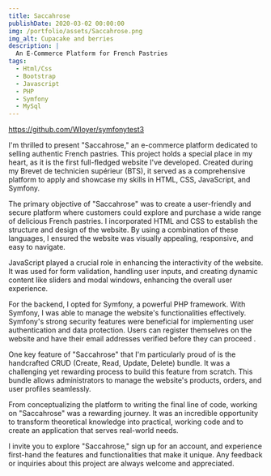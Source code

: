 ```yaml
---
title: Saccahrose
publishDate: 2020-03-02 00:00:00
img: /portfolio/assets/Saccahrose.png
img_alt: Cupacake and berries
description: |
  An E-Commerce Platform for French Pastries 
tags:
  - Html/Css  
  - Bootstrap
  - Javascript
  - PHP
  - Symfony
  - MySql
---
```

https://github.com/Wloyer/symfonytest3

I'm thrilled to present "Saccahrose," an e-commerce platform dedicated to selling authentic French pastries. This project holds a special place in my heart, as it is the first full-fledged website I've developed. Created during my Brevet de technicien supérieur (BTS), it served as a comprehensive platform to apply and showcase my skills in HTML, CSS, JavaScript, and Symfony.

The primary objective of "Saccahrose" was to create a user-friendly and secure platform where customers could explore and purchase a wide range of delicious French pastries. I incorporated HTML and CSS to establish the structure and design of the website. By using a combination of these languages, I ensured the website was visually appealing, responsive, and easy to navigate.

JavaScript played a crucial role in enhancing the interactivity of the website. It was used for form validation, handling user inputs, and creating dynamic content like sliders and modal windows, enhancing the overall user experience.

For the backend, I opted for Symfony, a powerful PHP framework. With Symfony, I was able to manage the website's functionalities effectively. Symfony's strong security features were beneficial for implementing user authentication and data protection. Users can register themselves on the website and have their email addresses verified before they can proceed .

One key feature of "Saccahrose" that I'm particularly proud of is the handcrafted CRUD (Create, Read, Update, Delete) bundle. It was a challenging yet rewarding process to build this feature from scratch. This bundle allows administrators to manage the website's products, orders, and user profiles seamlessly.

From conceptualizing the platform to writing the final line of code, working on "Saccahrose" was a rewarding journey. It was an incredible opportunity to transform theoretical knowledge into practical, working code and to create an application that serves real-world needs.

I invite you to explore "Saccahrose," sign up for an account, and experience first-hand the features and functionalities that make it unique. Any feedback or inquiries about this project are always welcome and appreciated.
